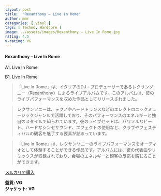 ```yaml
---
layout: post
title:  "Rexanthony – Live In Rome"
author: mmr
categories: [ Vinyl ]
tags: [ Techno, Hardcore ]
image: ../assets/images/Rexanthony – Live In Rome.jpg
rating: 4.5
v-rating: VG
---
```


#### Rexanthony – Live In Rome

A1. Live In Rome

B1. Live In Rome

> 「Live In Rome」は、イタリアのDJ・プロデューサーであるレクサンソニー（Rexanthony）によるライブアルバムです。このアルバムは、彼のライブパフォーマンスを収めた作品としてリリースされました。

> レクサンソニーは、テクノやハードトランスなどのエレクトロニックミュージックジャンルで活躍しており、そのパフォーマンスのエネルギーと独自のスタイルで知られています。彼のライブセットは、パワフルなビート、ハードなシンセサウンド、エフェクトの使用など、クラブやフェスティバルの観客を魅了する要素が詰まっています。

> 「Live In Rome」は、レクサンソニーのライブパフォーマンスをオーディオとして体験することができる作品です。アルバムには、彼の代表曲やリミックスが収録されており、会場のエネルギーと観客の反応を感じることができます。



[メルカリで購入](https://jp.mercari.com/item/m19682643460)

<div class="mt-4 mb-4 d-flex align-items-center">
<strong class="mr-1">盤質: VG</strong>
</div>
<div class="mt-4 mb-4 d-flex align-items-center">
<strong class="mr-1">ジャケット: VG</strong>
</div>
